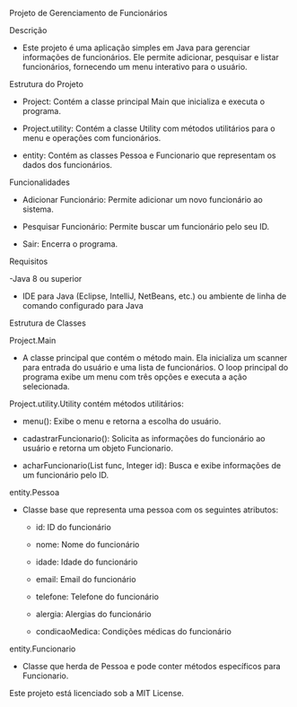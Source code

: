 Projeto de Gerenciamento de Funcionários

Descrição
 - Este projeto é uma aplicação simples em Java para gerenciar informações de funcionários. Ele permite adicionar, pesquisar e listar funcionários, fornecendo um menu interativo para o usuário.

Estrutura do Projeto

 - Project: Contém a classe principal Main que inicializa e executa o programa.

 - Project.utility: Contém a classe Utility com métodos utilitários para o menu e operações com funcionários.

 - entity: Contém as classes Pessoa e Funcionario que representam os dados dos funcionários.

Funcionalidades

 - Adicionar Funcionário: Permite adicionar um novo funcionário ao sistema.

 - Pesquisar Funcionário: Permite buscar um funcionário pelo seu ID.

 - Sair: Encerra o programa.

Requisitos

 -Java 8 ou superior

 - IDE para Java (Eclipse, IntelliJ, NetBeans, etc.) ou ambiente de linha de comando configurado para Java

Estrutura de Classes

Project.Main

 - A classe principal que contém o método main. Ela inicializa um scanner para entrada do usuário e uma lista de funcionários. O loop principal do programa exibe um menu com três opções e executa a ação selecionada.

Project.utility.Utility contém métodos utilitários: 

 - menu(): Exibe o menu e retorna a escolha do usuário.

 - cadastrarFuncionario(): Solicita as informações do funcionário ao usuário e retorna um objeto Funcionario.

 - acharFuncionario(List<Funcionario> func, Integer id): Busca e exibe informações de um funcionário pelo ID.

entity.Pessoa

 - Classe base que representa uma pessoa com os seguintes atributos:

    - id: ID do funcionário

    - nome: Nome do funcionário

    - idade: Idade do funcionário

    - email: Email do funcionário

    - telefone: Telefone do funcionário

    - alergia: Alergias do funcionário

    - condicaoMedica: Condições médicas do funcionário

entity.Funcionario

 - Classe que herda de Pessoa e pode conter métodos específicos para Funcionario.

Este projeto está licenciado sob a MIT License.















